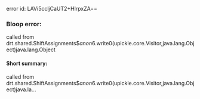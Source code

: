 error id: LAVi5ccljCaUT2+HlrpxZA==
### Bloop error:

called from drt.shared.ShiftAssignments$$anon$6.write0(upickle.core.Visitor,java.lang.Object)java.lang.Object
#### Short summary: 

called from drt.shared.ShiftAssignments$$anon$6.write0(upickle.core.Visitor,java.lang.Object)java.la...